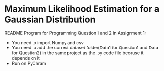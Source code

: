 # Maximum Likelihood Estimation for a Gaussian Distribution

README Program for Programming Question 1 and 2 in Assignment 1:

- You need to import Numpy and csv
- You need to add the correct dataset folder(Data1 for Question1 and Data for Question2) in the same project as the .py code file because it depends on it
- Run on PyChram
